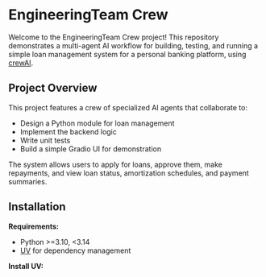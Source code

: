 # EngineeringTeam Crew

Welcome to the EngineeringTeam Crew project! This repository demonstrates a multi-agent AI workflow for building, testing, and running a simple loan management system for a personal banking platform, using [crewAI](https://crewai.com).

## Project Overview

This project features a crew of specialized AI agents that collaborate to:
- Design a Python module for loan management
- Implement the backend logic
- Write unit tests
- Build a simple Gradio UI for demonstration

The system allows users to apply for loans, approve them, make repayments, and view loan status, amortization schedules, and payment summaries.

## Installation

**Requirements:**  
- Python >=3.10, <3.14  
- [UV](https://docs.astral.sh/uv/) for dependency management

**Install UV:**
